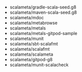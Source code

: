 - scalameta/gradle-scala-seed.g8
- scalameta/maven-scala-seed.g8
- scalameta/mdoc
- scalameta/metabrowse
- scalameta/metals
- scalameta/metals-gitpod-sample
- scalameta/munit
- scalameta/sbt-scalafmt
- scalameta/scalafmt
- scalameta/scalameta
- scalameta/gitpod-g8
- scalameta/munit-scalacheck
